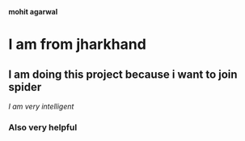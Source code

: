 **mohit agarwal**
# I am from jharkhand
## I am doing this project because i want to join spider
_I am very intelligent_
### Also very helpful